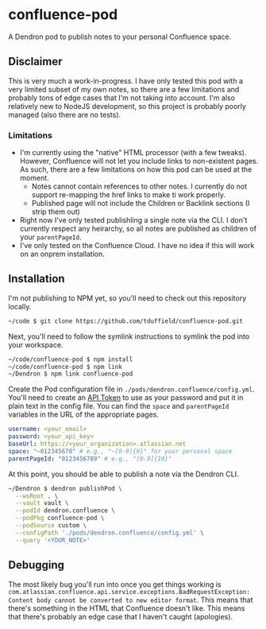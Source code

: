 # confluence-pod
A Dendron pod to publish notes to your personal Confluence space.

## Disclaimer
This is very much a work-in-progress. I have only tested this pod with a very limited subset of my own notes, so there  are a few limitations and probably tons of edge cases that I'm not taking into account. I'm also relatively new to NodeJS development, so this project is probably poorly managed (also there are no tests).

### Limitations
* I'm currently using the "native" HTML processor (with a few tweaks). However, Confluence will not let you include links to non-existent pages.  As such, there are a few limitations on how this pod can be used at the moment.
  * Notes cannot contain references to other notes. I currently do not support re-mapping the href links to make ti work properly.
  * Published page will not include the Children or Backlink sections (I strip them out)
* Right now I've only tested publishling a single note via the CLI. I don't currently respect any heirarchy, so all notes are published as children of your `parentPageId`.
* I've only tested on the Confluence Cloud. I have no idea if this will work on an onprem installation.

## Installation

I'm not publishing to NPM yet, so you'll need to check out this repository locally.

```bash
~/code $ git clone https://github.com/tduffield/confluence-pod.git
```

Next, you'll need to follow the symlink instructions to symlink the pod into your workspace.

```bash
~/code/confluence-pod $ npm install
~/code/confluence-pod $ npm link
~/Dendron $ npm link confluence-pod
```

Create the Pod configuration file in `./pods/dendron.confluence/config.yml`. You'll need to create an [API Token](https://id.atlassian.com/manage/api-tokens) to use as your password and put it in plain text in the config file. You can find the `space` and `parentPageId` variables in the URL of the appropriate pages.
```yaml
username: <your_email>
password: <your_api_key>
baseUrl: https://<your_organization>.atlassian.net
space: "~012345678" # e.g., "~[0-9]{9}" for your personal space
parentPageId: "0123456789" # e.g., "[0-9]{10}"
```

At this point, you should be able to publish a note via the Dendron CLI.

```bash
~/Dendron $ dendron publishPod \
  --wsRoot . \
  --vault vault \
  --podId dendron.confluence \
  --podPkg confluence-pod \
  --podSource custom \
  --configPath './pods/dendron.confluence/config.yml' \
  --query '<YOUR_NOTE>'
```

## Debugging
The most likely bug you'll run into once you get things working is `com.atlassian.confluence.api.service.exceptions.BadRequestException: Content body cannot be converted to new editor format`. This means that there's something in the HTML that Confluence doesn't like. This means that there's probably an edge case that I haven't caught (apologies).
